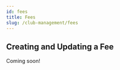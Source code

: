 ```yaml
---
id: fees
title: Fees
slug: /club-management/fees
---
```


## Creating and Updating a Fee

Coming soon!
